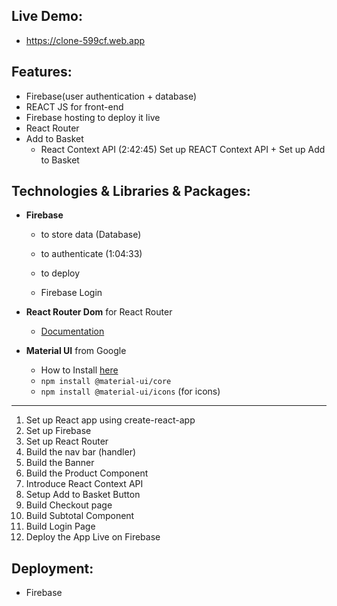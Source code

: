 Live Demo:
----------------
- https://clone-599cf.web.app

Features: 
----------------
- Firebase(user authentication + database)
- REACT JS for front-end
- Firebase hosting to deploy it live 
- React Router 
- Add to Basket
  - React Context API (2:42:45) Set up REACT Context API + Set up Add to Basket

Technologies & Libraries & Packages: 
----------------
- **Firebase**  
  - to store data (Database)
  - to authenticate (1:04:33)
  - to deploy 

  - Firebase Login

- **React Router Dom** for React Router
  - [Documentation](https://www.npmjs.com/package/react-router-dom)

- **Material UI** from Google
  - How to Install [here](https://material-ui.com/getting-started/installation/)
  - `npm install @material-ui/core`
  - `npm install @material-ui/icons` (for icons)

--------------
1. Set up React app using create-react-app
2. Set up Firebase 
3. Set up React Router 
4. Build the nav bar (handler)
5. Build the Banner 
6. Build the Product Component
7. Introduce React Context API
8. Setup Add to Basket Button 
9. Build Checkout page 
10. Build Subtotal Component 
11. Build Login Page 
12. Deploy the App Live on Firebase

Deployment: 
----------------
- Firebase

